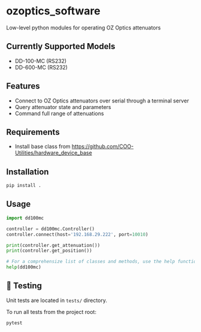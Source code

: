 # ozoptics_software

Low-level python modules for operating OZ Optics attenuators

## Currently Supported Models
- DD-100-MC (RS232)
- DD-600-MC (RS232)

## Features
- Connect to OZ Optics attenuators over serial through a terminal server
- Query attenuator state and parameters
- Command full range of attenuations

## Requirements

- Install base class from https://github.com/COO-Utilities/hardware_device_base

## Installation

```bash
pip install .
```

## Usage

```python
import dd100mc

controller = dd100mc.Controller()
controller.connect(host='192.168.29.222', port=10010)

print(controller.get_attenuation())
print(controller.get_position())

# For a comprehensize list of classes and methods, use the help function
help(dd100mc)
```

## 🧪 Testing
Unit tests are located in `tests/` directory.

To run all tests from the project root:

```bash
pytest
```